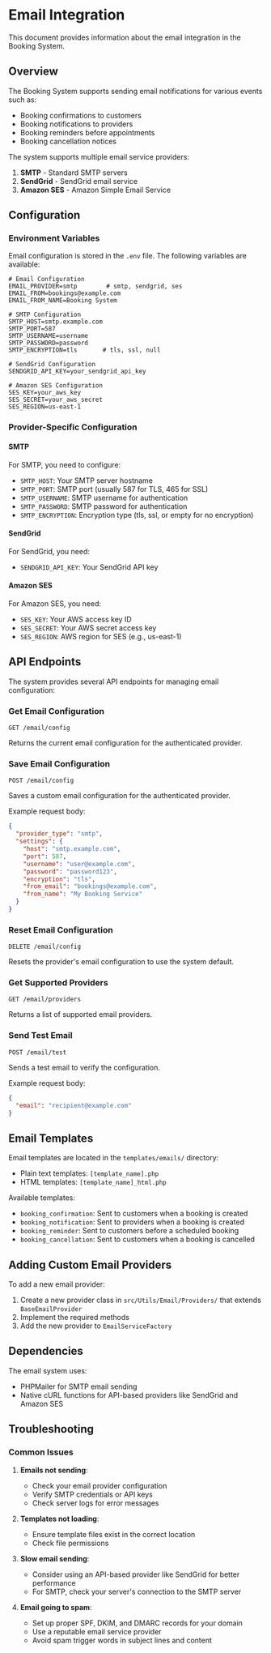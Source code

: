 # Email Integration

This document provides information about the email integration in the Booking System.

## Overview

The Booking System supports sending email notifications for various events such as:

- Booking confirmations to customers
- Booking notifications to providers
- Booking reminders before appointments
- Booking cancellation notices

The system supports multiple email service providers:

1. **SMTP** - Standard SMTP servers
2. **SendGrid** - SendGrid email service
3. **Amazon SES** - Amazon Simple Email Service

## Configuration

### Environment Variables

Email configuration is stored in the `.env` file. The following variables are available:

```
# Email Configuration
EMAIL_PROVIDER=smtp        # smtp, sendgrid, ses
EMAIL_FROM=bookings@example.com
EMAIL_FROM_NAME=Booking System

# SMTP Configuration
SMTP_HOST=smtp.example.com
SMTP_PORT=587
SMTP_USERNAME=username
SMTP_PASSWORD=password
SMTP_ENCRYPTION=tls       # tls, ssl, null

# SendGrid Configuration
SENDGRID_API_KEY=your_sendgrid_api_key

# Amazon SES Configuration
SES_KEY=your_aws_key
SES_SECRET=your_aws_secret
SES_REGION=us-east-1
```

### Provider-Specific Configuration

#### SMTP

For SMTP, you need to configure:

- `SMTP_HOST`: Your SMTP server hostname
- `SMTP_PORT`: SMTP port (usually 587 for TLS, 465 for SSL)
- `SMTP_USERNAME`: SMTP username for authentication
- `SMTP_PASSWORD`: SMTP password for authentication
- `SMTP_ENCRYPTION`: Encryption type (tls, ssl, or empty for no encryption)

#### SendGrid

For SendGrid, you need:

- `SENDGRID_API_KEY`: Your SendGrid API key

#### Amazon SES

For Amazon SES, you need:

- `SES_KEY`: Your AWS access key ID
- `SES_SECRET`: Your AWS secret access key
- `SES_REGION`: AWS region for SES (e.g., us-east-1)

## API Endpoints

The system provides several API endpoints for managing email configuration:

### Get Email Configuration

```
GET /email/config
```

Returns the current email configuration for the authenticated provider.

### Save Email Configuration

```
POST /email/config
```

Saves a custom email configuration for the authenticated provider.

Example request body:
```json
{
  "provider_type": "smtp",
  "settings": {
    "host": "smtp.example.com",
    "port": 587,
    "username": "user@example.com",
    "password": "password123",
    "encryption": "tls",
    "from_email": "bookings@example.com",
    "from_name": "My Booking Service"
  }
}
```

### Reset Email Configuration

```
DELETE /email/config
```

Resets the provider's email configuration to use the system default.

### Get Supported Providers

```
GET /email/providers
```

Returns a list of supported email providers.

### Send Test Email

```
POST /email/test
```

Sends a test email to verify the configuration.

Example request body:
```json
{
  "email": "recipient@example.com"
}
```

## Email Templates

Email templates are located in the `templates/emails/` directory:

- Plain text templates: `[template_name].php`
- HTML templates: `[template_name]_html.php`

Available templates:
- `booking_confirmation`: Sent to customers when a booking is created
- `booking_notification`: Sent to providers when a booking is created
- `booking_reminder`: Sent to customers before a scheduled booking
- `booking_cancellation`: Sent to customers when a booking is cancelled

## Adding Custom Email Providers

To add a new email provider:

1. Create a new provider class in `src/Utils/Email/Providers/` that extends `BaseEmailProvider`
2. Implement the required methods
3. Add the new provider to `EmailServiceFactory`

## Dependencies

The email system uses:

- PHPMailer for SMTP email sending
- Native cURL functions for API-based providers like SendGrid and Amazon SES

## Troubleshooting

### Common Issues

1. **Emails not sending**:
   - Check your email provider configuration
   - Verify SMTP credentials or API keys
   - Check server logs for error messages

2. **Templates not loading**:
   - Ensure template files exist in the correct location
   - Check file permissions

3. **Slow email sending**:
   - Consider using an API-based provider like SendGrid for better performance
   - For SMTP, check your server's connection to the SMTP server

4. **Email going to spam**:
   - Set up proper SPF, DKIM, and DMARC records for your domain
   - Use a reputable email service provider
   - Avoid spam trigger words in subject lines and content 